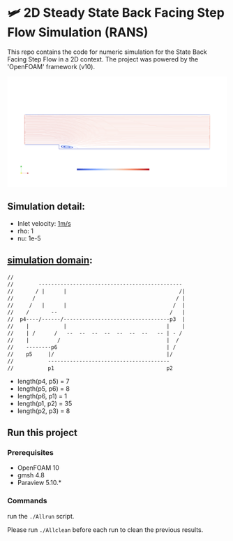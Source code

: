 #  🛩️ 2D Steady State Back Facing Step Flow Simulation (RANS)

This repo contains the code for numeric simulation for the State Back Facing Step Flow in a 2D context. The project was powered by the 'OpenFOAM' framework (v10).

![Visulization](https://raw.githubusercontent.com/chunyang-w/2D-Steady-State-Back-Facing-Step-Flow-Simulation-RANS-Openfoam/main/demo.png)

## Simulation detail:

+ Inlet velocity: [1m/s](https://github.com/chunyang-w/2D-Steady-State-Back-Facing-Step-Flow-Simulation-RANS-Openfoam/blob/4237294e5816c0a9672e1b643001d57fb93076ec/0/U#L25)
+ rho: 1
+ nu: 1e-5

## [simulation domain](https://github.com/chunyang-w/2D-Steady-State-Back-Facing-Step-Flow-Simulation-RANS-Openfoam/blob/9b20ad49a3b88db4cffa777ab691e79da4add2e0/mesh_data/backflow_mesh.geo#L25-L30):
```
//
//        ----------------------------------------------
//       / |      |                                    /|
//      /                                             / |
//     /   |      |                                  /  |
//    /       --                                    /   |
//  p4----/------/----------------------------------p3  |
//    |           |                                |    |
//    | /      /   --  --  --  --  --  --  --   -- | - / 
//    |         /                                  |  /
//    --------p6                                   | /
//    p5     |/                                    |/   
//           ---------------------------------------
//           p1                                    p2        
```
+ length(p4, p5) = 7
+ length(p5, p6) = 8
+ length(p6, p1) = 1
+ length(p1, p2) = 35
+ length(p2, p3) = 8

## Run this project

### Prerequisites

+ OpenFOAM 10
+ gmsh 4.8
+ Paraview 5.10.*

### Commands

run the `./Allrun` script.

Please run `./Allclean` before each run to clean the previous results.
